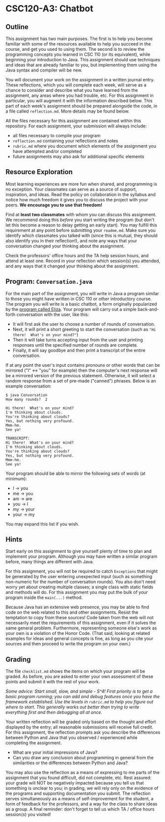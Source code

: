 # CSC120-A3: Chatbot

## Outline
This assignment has two main purposes. The first is to help you become familiar with some of the resources available to help you succeed in the course, and get you used to using them. The second is to review the programming concepts you learned in CSC 110 (or its equivalent), while beginning your introduction to Java. This assignment should use techniques and ideas that are already familiar to you, but implementing them using the Java syntax and compiler will be new.

You will document your work on the assignment in a written journal entry. These reflections, which you will complete each week, will serve as a chance to consider and describe what you have learned from the assignment, any areas where you had trouble, etc. For this assignment in particular, you will augment it with the information described below. This part of each week's assignment should be prepared alongside the code, in a file called ``reflection.md``. More details may be found below.

All the files necessary for this assignment are contained within this repository. For each assignment, your submission will always include:
* all files necessary to compile your program
* ``reflection.md`` containing your reflections and notes
* ``rubric.md`` where you document which elements of the assignment you have attempted and/or completed
* future assignments may also ask for additional specific elements

## Resource Exploration
Most learning experiences are more fun when shared, and programming is no exception. Your classmates can serve as a source of support, inspiration, and ideas. Read the policy on collaboration in the syllabus and notice how much freedom it gives you to discuss the project with your peers. **We encourage you to use that freedom!**

Find at **least two classmates** with whom you can discuss this assignment. We recommend doing this _before_ you start writing the program (but don't let this become a reason to delay getting an early start). You may fulfill this requirement at any point before submitting your ``readme.md``. Make sure you identify which classmates you talked with (since this is mutual, they should also identify you in their reflection!), and note any ways that your conversation changed your thinking about the assignment.

Check the professors' office hours and the TA help session hours, and attend at least one. Record in your reflection which session(s) you attended, and any ways that it changed your thinking about the assignment.

## Program: `Conversation.java`
For the main part of the assignment, you will write in Java a program similar to those you might have written in CSC 110 or other introductory course. The program you will write is a basic chatbot, a form originally popularized by the [program called Eliza](http://psych.fullerton.edu/mbirnbaum/psych101/eliza.htm). Your program will carry out a simple back-and-forth conversation with the user, like this:

 - It will first ask the user to choose a number of rounds of conversation. 
 - Next, it will print a short greeting to start the conversation (such as `"Hi there!  What's on your mind?"`)
 - Then it will take turns accepting input from the user and printing responses until the specified number of rounds are complete. 
 - Finally, it will say goodbye and then print a transcript of the entire conversation.

If at any point the user's input contains pronouns or other words that can be mirrored ("I" <-> "you" for example) then the computer's next response will be a mirrored version of the previous statement. Otherwise, it will select a random response from a set of pre-made ("canned") phrases. Below is an example conversation:

```
$ java Conversation
How many rounds?  2

Hi there!  What's on your mind?
I'm thinking about clouds.
You're thinking about clouds?
Yes, but nothing very profound.
Mmm-hm.
See ya!

TRANSCRIPT:
Hi there!  What's on your mind?
I'm thinking about clouds.
You're thinking about clouds?
Yes, but nothing very profound.
Mmm-hm.
See ya!
```

Your program should be able to mirror the following sets of words (at minimum):
* I -> you
* me -> you
* am -> are
* you -> I
* my -> your
* your -> my

You may expand this list if you wish.


## Hints
Start early on this assignment to give yourself plenty of time to plan and implement your program. Although you may have written a similar program before, many things are different with Java.

For this assignment, you will not be required to catch `Exceptions` that might be generated by the user entering unexpected input (such as something non-numeric for the number of conversation rounds). You also don't need worry yet about creating multiple classes; a single class with static fields and methods will do.  For this assignment you may put the bulk of your program inside the `main(...)` method.

Because Java has an extensive web presence, you may be able to find code on the web related to this and other assignments. Resist the temptation to copy from these sources! Code taken from the web will not necessarily meet the requirements of this assignment, even if it solves the same general problem. Furthermore, representing someone else's work as your own is a violation of the Honor Code. (That said, looking at related examples for ideas and general concepts is fine, as long as you cite your sources and then proceed to write the program on your own.)

## Grading
The file ``checklist.md`` shows the items on which your program will be graded.  As before, you are asked to enter your own assessment of these points and submit it with the rest of your work.  

_Some advice:  Start small, slow, and simple - S^4! First priority is to get a basic program running; you can add and debug features once you have the framework established. Use the levels in `rubric.md` to help you figure out where to start. This generally works out better than trying to write everything first and then debugging all at once._

Your written reflection will be graded only based on the thought and effort displayed by the entry; all reasonable submissions will receive full credit. For this assignment, the reflection prompts ask you describe the differences between Python and Java that you observed / experienced while completing the assignment. 

- What are your initial impressions of Java? 
- Can you draw any conclusion about programming in general from the similarities or the differences between Python and Java? 

You may also use the reflection as a means of expressing to me parts of the assignment that you found difficult, did not complete, etc. Rest assured: your grade will NOT be negatively impacted because you tell us that something is unclear to you; in grading, we will rely only on the evidence of the programs and supporting documentation you submit. The reflection serves simultaneously as a means of self-improvement for the student, a form of feedback for the professors, and a way for the class to share ideas as a group. A final reminder: don't forget to tell us which TA / office hours session(s) you visited!